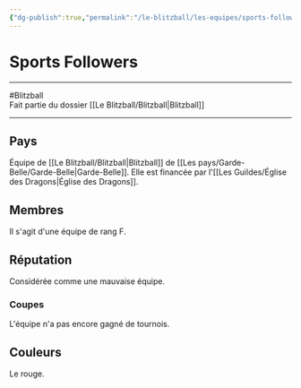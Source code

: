 ```yaml
---
{"dg-publish":true,"permalink":"/le-blitzball/les-equipes/sports-followers/"}
---
```


# Sports Followers
---
#Blitzball  
Fait partie du dossier [[Le Blitzball/Blitzball\|Blitzball]]

-------
## Pays
Équipe de [[Le Blitzball/Blitzball\|Blitzball]] de [[Les pays/Garde-Belle/Garde-Belle\|Garde-Belle]]. Elle est financée par l'[[Les Guildes/Église des Dragons\|Église des Dragons]].
## Membres
Il s'agit d'une équipe de rang F.
## Réputation
Considérée comme une mauvaise équipe.
### Coupes
L'équipe n'a pas encore gagné de tournois.
## Couleurs
Le rouge.